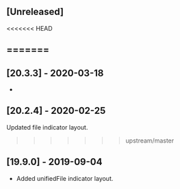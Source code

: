 ## [Unreleased]
<<<<<<< HEAD

=======
- 

## [20.3.3] - 2020-03-18
-

## [20.2.4] - 2020-02-25
Updated file indicator layout.
>>>>>>> upstream/master

## [19.9.0] - 2019-09-04
- Added unifiedFile indicator layout.
